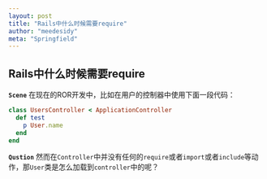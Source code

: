 ```yaml
---
layout: post
title: "Rails中什么时候需要require"
author: "meedesidy"
meta: "Springfield"
---
```


## Rails中什么时候需要require

**`Scene`**  在现在的ROR开发中，比如在用户的控制器中使用下面一段代码：
```ruby
class UsersController < ApplicationController
  def test
    p User.name
  end
end

```
**`Qustion`** 然而在`Controller`中并没有任何的`require`或者`import`或者`include`等动作，那`User`类是怎么加载到`controller`中的呢？

